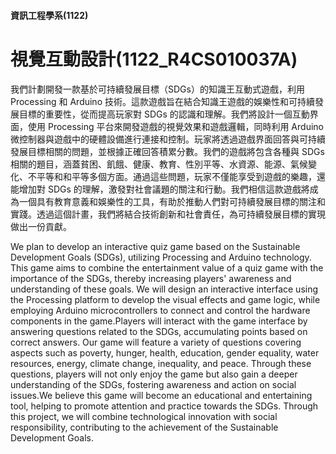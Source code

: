 #### 資訊工程學系(1122)
# 視覺互動設計(1122_R4CS010037A)

我們計劃開發一款基於可持續發展目標（SDGs）的知識王互動式遊戲，利用 Processing 和 Arduino 技術。這款遊戲旨在結合知識王遊戲的娛樂性和可持續發展目標的重要性，從而提高玩家對 SDGs 的認識和理解。我們將設計一個互動界面，使用 Processing 平台來開發遊戲的視覺效果和遊戲邏輯，同時利用 Arduino 微控制器與遊戲中的硬體設備進行連接和控制。玩家將透過遊戲界面回答與可持續發展目標相關的問題，並根據正確回答積累分數。我們的遊戲將包含各種與 SDGs 相關的題目，涵蓋貧困、飢餓、健康、教育、性別平等、水資源、能源、氣候變化、不平等和和平等多個方面。通過這些問題，玩家不僅能享受到遊戲的樂趣，還能增加對 SDGs 的理解，激發對社會議題的關注和行動。我們相信這款遊戲將成為一個具有教育意義和娛樂性的工具，有助於推動人們對可持續發展目標的關注和實踐。透過這個計畫，我們將結合技術創新和社會責任，為可持續發展目標的實現做出一份貢獻。

We plan to develop an interactive quiz game based on the Sustainable Development Goals (SDGs), utilizing Processing and Arduino technology. This game aims to combine the entertainment value of a quiz game with the importance of the SDGs, thereby increasing players' awareness and understanding of these goals. We will design an interactive interface using the Processing platform to develop the visual effects and game logic, while employing Arduino microcontrollers to connect and control the hardware components in the game.Players will interact with the game interface by answering questions related to the SDGs, accumulating points based on correct answers. Our game will feature a variety of questions covering aspects such as poverty, hunger, health, education, gender equality, water resources, energy, climate change, inequality, and peace. Through these questions, players will not only enjoy the game but also gain a deeper understanding of the SDGs, fostering awareness and action on social issues.We believe this game will become an educational and entertaining tool, helping to promote attention and practice towards the SDGs. Through this project, we will combine technological innovation with social responsibility, contributing to the achievement of the Sustainable Development Goals.



